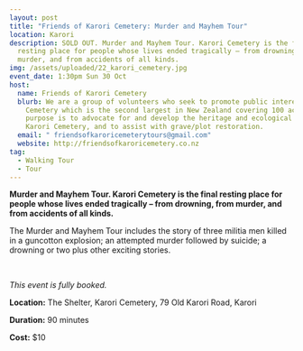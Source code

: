 ```yaml
---
layout: post
title: "Friends of Karori Cemetery: Murder and Mayhem Tour"
location: Karori
description: SOLD OUT. Murder and Mayhem Tour. Karori Cemetery is the final
  resting place for people whose lives ended tragically – from drowning, from
  murder, and from accidents of all kinds.
img: /assets/uploaded/22_karori_cemetery.jpg
event_date: 1:30pm Sun 30 Oct
host:
  name: Friends of Karori Cemetery
  blurb: We are a group of volunteers who seek to promote public interest in the
    Cemetery which is the second largest in New Zealand covering 100 acres. Our
    purpose is to advocate for and develop the heritage and ecological values of
    Karori Cemetery, and to assist with grave/plot restoration.
  email: " friendsofkaroricemeterytours@gmail.com"
  website: http://friendsofkaroricemetery.co.nz
tag:
  - Walking Tour
  - Tour
---
```

**Murder and Mayhem Tour. Karori Cemetery is the final resting place for people whose lives ended tragically – from drowning, from murder, and from accidents of all kinds.**

The Murder and Mayhem Tour includes the story of three militia men killed in a guncotton explosion; an attempted murder followed by suicide; a drowning or two plus other exciting stories.

<br>

*﻿*This event is fully booked.**

<a style="display: none;" href="https://events.humanitix.com/friends-of-karori-cemetery-wellington-heritage-week-murder-and-mayhem-tour" class="button">Book the tour</a>

**Location:** The Shelter, Karori Cemetery, 79 Old Karori Road, Karori

**Duration:** 90 minutes

**Cost:** $10